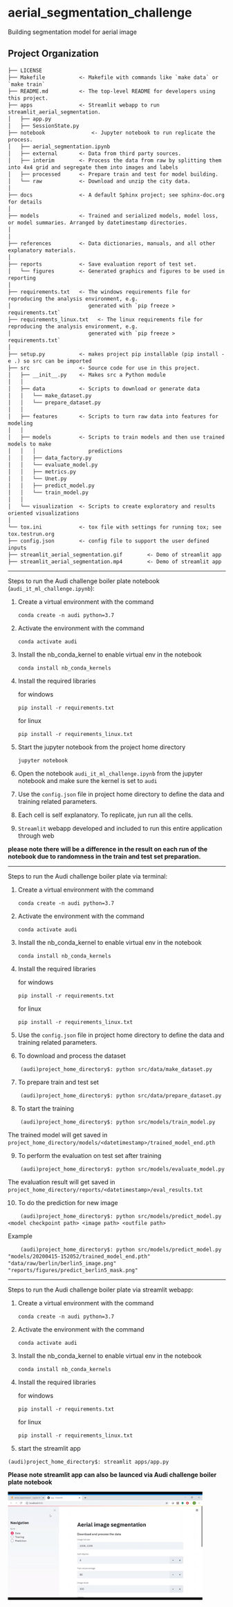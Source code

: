 aerial_segmentation_challenge
==============================

Building segmentation model for aerial image

Project Organization
------------

    ├── LICENSE
    ├── Makefile           <- Makefile with commands like `make data` or `make train`
    ├── README.md          <- The top-level README for developers using this project.
    ├── apps               <- Streamlit webapp to run streamlit_aerial_segmentation.
    │   ├── app.py       
    │   ├── SessionState.py  
    ├── notebook               <- Jupyter notebook to run replicate the process.
    │   ├── aerial_segmentation.ipynb       
    │   ├── external       <- Data from third party sources.
    │   ├── interim        <- Process the data from raw by splitting them into 4x4 grid and segregate them into images and labels 
    │   ├── processed      <- Prepare train and test for model building.
    │   └── raw            <- Download and unzip the city data.
    │
    ├── docs               <- A default Sphinx project; see sphinx-doc.org for details
    │
    ├── models             <- Trained and serialized models, model loss, or model summaries. Arranged by datetimestamp directories.
    │
    │
    ├── references         <- Data dictionaries, manuals, and all other explanatory materials.
    │
    ├── reports            <- Save evaluation report of test set.
    │   └── figures        <- Generated graphics and figures to be used in reporting
    │
    ├── requirements.txt   <- The windows requirements file for reproducing the analysis environment, e.g.
    │                         generated with `pip freeze > requirements.txt`
    ├── requirements_linux.txt   <- The linux requirements file for reproducing the analysis environment, e.g.
    │                         generated with `pip freeze > requirements.txt`
    │
    ├── setup.py           <- makes project pip installable (pip install -e .) so src can be imported
    ├── src                <- Source code for use in this project.
    │   ├── __init__.py    <- Makes src a Python module
    │   │
    │   ├── data           <- Scripts to download or generate data
    │   │   └── make_dataset.py
    │   │   └── prepare_dataset.py
    │   │
    │   ├── features       <- Scripts to turn raw data into features for modeling
    │   │
    │   ├── models         <- Scripts to train models and then use trained models to make
    │   │   │                 predictions
    │   │   ├── data_factory.py
    │   │   └── evaluate_model.py
    │   │   ├── metrics.py
    │   │   └── Unet.py
    │   │   ├── predict_model.py
    │   │   └── train_model.py
    │   │
    │   └── visualization  <- Scripts to create exploratory and results oriented visualizations
    │
    └── tox.ini            <- tox file with settings for running tox; see tox.testrun.org
    ├── config.json        <- config file to support the user defined inputs
    ├── streamlit_aerial_segmentation.gif        <- Demo of streamlit app
    ├── streamlit_aerial_segmentation.mp4        <- Demo of streamlit app

--------

Steps to run the Audi challenge boiler plate notebook  (```audi_it_ml_challenge.ipynb```):

1. Create a virtual environment with the command
     ```
     conda create -n audi python=3.7
     ```
2. Activate the environment with the command
    ```
    conda activate audi
    ```
3. Install the nb_conda_kernel to enable virtual env in the notebook
    ```
    conda install nb_conda_kernels 
    ```

4. Install the required libraries

    for windows
    ```
    pip install -r requirements.txt
    ```
    for linux
    ```
    pip install -r requirements_linux.txt

5. Start the jupyter notebook from the project home directory 
    ```
    jupyter notebook
    ```
6. Open the notebook ```audi_it_ml_challenge.ipynb``` from the jupyter notebook and make sure the kernel is set to ```audi```

7. Use the ```config.json``` file in project home directory to define the data and training related parameters.

8. Each cell is self explanatory. To replicate, jun run all the cells. 

9. ```Streamlit``` webapp developed and included to run this entire application through web

**please note there will be a difference in the result on each run of the notebook due to randomness in the train and test set preparation.**

--------

Steps to run the Audi challenge boiler plate via terminal:

1. Create a virtual environment with the command
     ```
     conda create -n audi python=3.7
     ```
2. Activate the environment with the command
    ```
    conda activate audi
    ```
3. Install the nb_conda_kernel to enable virtual env in the notebook
    ```
    conda install nb_conda_kernels 
    ```

4. Install the required libraries

    for windows
    ```
    pip install -r requirements.txt
    ```
    for linux
    ```
    pip install -r requirements_linux.txt
    ```

5. Use the ```config.json``` file in project home directory to define the data and training related parameters.

6. To download and process the dataset
```
    (audi)project_home_directory$: python src/data/make_dataset.py
```
7. To prepare train and test set
```
    (audi)project_home_directory$: python src/data/prepare_dataset.py
```
8. To start the training
```
    (audi)project_home_directory$: python src/models/train_model.py
```
The trained model will get saved in ```project_home_directory/models/<datetimestamp>/trained_model_end.pth```

9. To perform the evaluation on test set after training
```
    (audi)project_home_directory$: python src/models/evaluate_model.py
```

The evaluation result will get saved in ```project_home_directory/reports/<datetimestamp>/eval_results.txt```


10. To do the prediction for new image
```
    (audi)project_home_directory$: python src/models/predict_model.py <model checkpoint path> <image path> <outfile path>
```
Example
```
    (audi)project_home_directory$: python src/models/predict_model.py "models/20200415-152052/trained_model_end.pth" "data/raw/berlin/berlin5_image.png" "reports/figures/predict_berlin5_mask.png"
```

-------

Steps to run the Audi challenge boiler plate via streamlit webapp:

1. Create a virtual environment with the command
     ```
     conda create -n audi python=3.7
     ```
2. Activate the environment with the command
    ```
    conda activate audi
    ```
3. Install the nb_conda_kernel to enable virtual env in the notebook
    ```
    conda install nb_conda_kernels 
    ```

4. Install the required libraries

    for windows
    ```
    pip install -r requirements.txt
    ```
    for linux
    ```
    pip install -r requirements_linux.txt
    ```

5. start the streamlit app

```
(audi)project_home_directory$: streamlit apps/app.py
```

**Please note streamlit app can also be launced via Audi challenge boiler plate notebook**


<img src="streamlit_aerial_segmentation.gif" width="450" height="250" />
